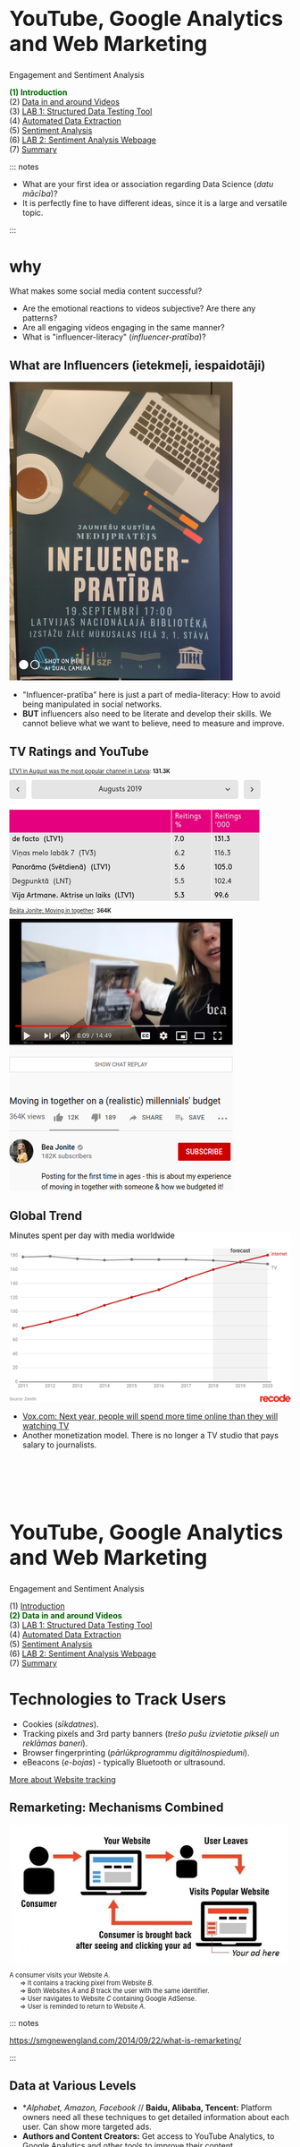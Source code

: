 # &nbsp;

<hgroup>

<h1 style="font-size:28pt">YouTube, Google Analytics and Web Marketing</h1>

<blue>Engagement and Sentiment Analysis</blue>

</hgroup><hgroup>

<span style="color:darkgreen">**(1) Introduction**</span>  
<span>(2) [Data in and around Videos](#section-1)</span>  
<span>(3) [LAB 1: Structured Data Testing Tool](#section-2)</span>  
<span>(4) [Automated Data Extraction](#section-3)</span>  
<span>(5) [Sentiment Analysis](#section-4)</span>  
<span>(6) [LAB 2: Sentiment Analysis Webpage](#section-5)</span>  
<span>(7) [Summary](#section-6)</span>

</hgroup>

::: notes

* What are your first idea or association regarding Data Science (*datu mācība*)? 
* It is perfectly fine to have different ideas, since it is a large and versatile topic. 

:::











# <lo-why/> why

<div class="bigWhy">

What makes some social media content successful?

</div>
<div class="smallWhy">

* Are the emotional reactions to videos subjective? Are there any patterns? 
* Are all engaging videos engaging in the same manner? 
* What is "influencer-literacy" (*influencer-pratība*)?

</div>



## <lo-summary> What are Influencers (ietekmeļi, iespaidotāji)

<hgroup>

![Plakāts](poster.png)

</hgroup>
<hgroup>

* "Influencer-pratība" here is just a part of media-literacy: How to avoid 
being manipulated in social networks. 
* **BUT** influencers also need to be literate and develop their skills.
We cannot believe what we want to believe, need to measure and improve.

</hgroup>


## <lo-summary/> TV Ratings and YouTube

<hgroup style="font-size:70%">

[LTV1 in August was the most popular channel in Latvia](https://www.lsm.lv/raksts/zinas/latvija/ltv1-julija-bijis-skatitakais-tv-kanals-latvija.a328521/): <red>**131.3K**</red>

![Ratings](lv-tv-ratings.png)

</hgroup>
<hgroup style="font-size:70%">

[Beāta Jonīte: Moving in together](https://youtu.be/x85xEw6OgXQ): <red>**364K**</red>

![Beata Jonite](beata-jonite.png)

</hgroup>


## <lo-summary/> Global Trend

![Minutes per Day](minutes-spent-per-day.png)


* [Vox.com: Next year, people will spend more time online than they will watching TV](https://www.vox.com/2018/6/8/17441288/internet-time-spent-tv-zenith-data-media)
* Another monetization model. There is no longer a TV studio that pays salary to journalists.


<!-- 
> “How did you go bankrupt?” Bill asked.  
> “Two ways,” Mike said. “Gradually and then suddenly.”  
> <blue>(Hemingway, E. *The Sun Also Rises*, 1926.)</blue>
-->

</hgroup>




# &nbsp;

<hgroup>

<h1 style="font-size:28pt">YouTube, Google Analytics and Web Marketing</h1>

<blue>Engagement and Sentiment Analysis</blue>

</hgroup><hgroup>

<span>(1) [Introduction](#section)</span>  
<span style="color:darkgreen">**(2) Data in and around Videos**</span>  
<span>(3) [LAB 1: Structured Data Testing Tool](#section-2)</span>  
<span>(4) [Automated Data Extraction](#section-3)</span>  
<span>(5) [Sentiment Analysis](#section-4)</span>  
<span>(6) [LAB 2: Sentiment Analysis Webpage](#section-5)</span>  
<span>(7) [Summary](#section-6)</span>

</hgroup>




# <lo-theory/> Technologies to Track Users

* Cookies (*sīkdatnes*).
* Tracking pixels and 3rd party banners (*trešo pušu izvietotie pikseļi un reklāmas baneri*).
* Browser fingerprinting (*pārlūkprogrammu digitālnospiedumi*).
* eBeacons (*e-bojas*) - typically Bluetooth or ultrasound. 

[More about Website tracking](https://www.cookiebot.com/en/website-tracking/)


## <lo-summary/> Remarketing: Mechanisms Combined

<div style="font-size:80%">

![Remarketing](remarketing.jpg)

A consumer visits your Website $A$.   
&nbsp;&nbsp;&nbsp;&nbsp;&nbsp; $\Rightarrow$ It contains a tracking pixel from Website $B$.   
&nbsp;&nbsp;&nbsp;&nbsp;&nbsp; $\Rightarrow$ Both Websites $A$ and $B$ track the user with the same identifier.  
&nbsp;&nbsp;&nbsp;&nbsp;&nbsp; $\Rightarrow$ User navigates to Website $C$ containing Google AdSense.  
&nbsp;&nbsp;&nbsp;&nbsp;&nbsp; $\Rightarrow$ User is reminded to return to Website $A$. 


</div>

::: notes

https://smgnewengland.com/2014/09/22/what-is-remarketing/

::: 


## <lo-summary/> Data at Various Levels

* **Alphabet, Amazon, Facebook* // **Baidu, Alibaba, Tencent:** Platform owners need all these techniques
to get detailed information about each user. Can show more targeted ads.
* **Authors and Content Creators:** Get access to YouTube Analytics, 
to Google Analytics and other tools to improve their content. 
* **End Users:** Can see the information posted to 
the Internet (sometimes they need "honeypot accounts" to see 
Ads from "Saskaņa" political party etc.).

# <lo-sample/> Demo: Tools for Authors

<hgroup style="font-size:70%">

1. Log into your Google account, navigate to YouTube. 
2. Click your picture at the top right, select **Go to Studio (Beta)**

![YouTube Go To Studio](youtube-go-to-studio.png)

</hgroup>
<hgroup style="font-size:70%">

3. Open **Analytics** and select the statistics you want.

![YouTube Analytics Page](youtube-analytics-page.png)

**Note:** You need to publish some videos to see analytics
(who is watching them, when, for how many seconds, how did 
they find you, etc.)

</hgroup>


## <lo-soln/> Analytics Example 1: Timeline

![Analytics Timeline](analytics-timeline.png)


## <lo-soln/> Analytics Example 2: Popularity Piechart

![Analytics Timeline](analytics-piechart.png)


## <lo-soln/> Analytics Example 3: Visitors by Device

![Analytics Timeline](analytics-devices.png)


## <lo-soln/> Analytics Example 4: Visitors by Demography

![Analytics Timeline](analytics-demography.png)



# &nbsp;

<hgroup>

<h1 style="font-size:28pt">YouTube, Google Analytics and Web Marketing</h1>

<blue>Engagement and Sentiment Analysis</blue>

</hgroup><hgroup>

<span>(1) [Introduction](#section)</span>  
<span>(2) [Data in and around Videos](#section-1)</span>  
<span style="color:darkgreen">**(3) LAB 1: Structured Data Testing Tool**</span>  
<span>(4) [Automated Data Extraction](#section-3)</span>  
<span>(5) [Sentiment Analysis](#section-4)</span>  
<span>(6) [LAB 2: Sentiment Analysis Webpage](#section-5)</span>  
<span>(7) [Summary](#section-6)</span>

</hgroup>




# <lo-sample/> LAB 1: Verify YouTube Video Metadata

**Steps:** 

1. Turn off sound on your mobile device. 
2. Visit some YouTube video, copy its URL.
2. Open Google's *Structured Data Testing Tool*.
3. Paste the copied URL.
4. View the metadata.

## <lo-soln/> LAB 1: Navigating to the Tool

<hgroup>

![Lab1, Screenshot1](lab01-screenshot01.png)

</hgroup>
<hgroup>

![Lab1, Screenshot2](lab01-screenshot02.png)

</hgroup>



## <lo-soln/> LAB 1: Viewing Metadata

<hgroup>

![Lab1, Screenshot1](lab01-screenshot03.png)

</hgroup>
<hgroup>

![Lab1, Screenshot2](lab01-screenshot04.png)

</hgroup>





# &nbsp;

<hgroup>

<h1 style="font-size:28pt">YouTube, Google Analytics and Web Marketing</h1>

<blue>Engagement and Sentiment Analysis</blue>

</hgroup><hgroup>

<span>(1) [Introduction](#section)</span>  
<span>(2) [Data in and around Videos](#section-1)</span>  
<span>(3) [LAB 1: Structured Data Testing Tool](#section-2)</span>  
<span style="color:darkgreen">**(4) Automated Data Extraction**</span>  
<span>(5) [Sentiment Analysis](#section-4)</span>  
<span>(6) [LAB 2: Sentiment Analysis Webpage](#section-5)</span>  
<span>(7) [Summary](#section-6)</span>

</hgroup>


# <lo-theory/> Using YouTube API

**Why do you need this:** Sometimes you need quick information on 
user engagement (subscriptions for the channel, 
number of videos, likes per each video, number of comments, 
title, etc.). 

* [YouTube API](https://towardsdatascience.com/what-is-api-and-how-to-use-youtube-api-65525744f520)
gives you a fast and programmable way to extract this data.



# <lo-theory/> Info not structured as "metadata"

* Using robots (a.k.a. crawlers, spiderbots) can save your time.
* Record texts of comments and video descriptions. 
* Automate your actions, pretend that you are an actual user 
with a browser screen. 


# <lo-theory/> Ethical Robots

<div style="font-size:70%">

Not all robots are welcome in YouTube. See <a href="https://www.youtube.com/robots.txt">robots.txt</a>.

```
User-agent: Mediapartners-Google*
Disallow:

User-agent: *
Disallow: /channel/*/community
Disallow: /comment
Disallow: /get_video
Disallow: /get_video_info
Disallow: /live_chat
Disallow: /login
Disallow: /results
Disallow: /signup
Disallow: /t/terms
Disallow: /timedtext_video
Disallow: /user/*/community
Disallow: /verify_age
Disallow: /watch_ajax
... 

Sitemap: https://www.youtube.com/yt/sitemap/sitemap.xml
```

</div>





# &nbsp;

<hgroup>

<h1 style="font-size:28pt">YouTube, Google Analytics and Web Marketing</h1>

<blue>Engagement and Sentiment Analysis</blue>

</hgroup><hgroup>

<span>(1) [Introduction](#section)</span>  
<span>(2) [Data in and around Videos](#section-1)</span>  
<span>(3) [LAB 1: Structured Data Testing Tool](#section-2)</span>  
<span>(4) [Automated Data Extraction](#section-3)</span>  
<span style="color:darkgreen">**(5) Sentiment Analysis**</span>  
<span>(6) [LAB 2: Sentiment Analysis Webpage](#section-5)</span>  
<span>(7) [Summary](#section-6)</span>

</hgroup>




# <lo-summary/> Sentiment Analysis Basics

* [YouTube Sentiment Analysis](https://github.com/sharan1/youtube-data-sentimental-analysis)
* Sentiment Analysis is often used to study user reaction - 
mostly, if their comments about something are positive or negative. 
(It could be used to analyze more varied emotions as well.) 
* [Sentiment Analysis](https://en.wikipedia.org/wiki/Sentiment_analysis) 
is meant to decode opinions rather than any objective facts. 
* In YouTube sentiments often appear in user comments.


## <lo-summary/> Sentiment Analysis in Latvian

* For English language there are some Machine Learning
models that are already trained to find the sentiments
(the model has to be *trained* by sample data). 
* In Latvian we use a different approach: dictionaries
with word stems expressing emotions.
* Before we analyze anything, all text in user comments is 
space-normalized (single spaces between any two words, 
no other punctuation) 
and converted to the lower case.


## <lo-soln/> Sample dictionaries with Regex


```
(vis)?jauk.*,(vis)?mīlīg.*,(vis)?skaist.*,(vis)?smukāk.*,
piestāv.*,iespārd.*,reeciig.*,rēcīg.*,
wow,super,tii+k,omg,haha
```

```
(vis)?šausmīg.*,(vis)?nejauk.*,(vis)?slikt*,(vis)?garlaicīg.*,(vis)?stulb.*,
heito.*,neciešam.*,
fuj,depressing,


```

```
instagram,fortnite,stream deck,man of medan
akvapark.*
```

## <lo-hints/> Other

* [Sentiment Analysis with ML](https://youtu.be/AJVP96tAWxw)




# &nbsp;

<hgroup>

<h1 style="font-size:28pt">YouTube, Google Analytics and Web Marketing</h1>

<blue>Engagement and Sentiment Analysis</blue>

</hgroup><hgroup>

<span>(1) [Introduction](#section)</span>  
<span>(2) [Data in and around Videos](#section-1)</span>  
<span>(3) [LAB 1: Structured Data Testing Tool](#section-2)</span>  
<span>(4) [Automated Data Extraction](#section-3)</span>  
<span>(5) [Sentiment Analysis](#section-4)</span>  
<span style="color:darkgreen">**(6) LAB 2: Sentiment Analysis Webpage**</span>  
<span>(7) [Summary](#section-6)</span>

</hgroup>



# <lo-sample/> LAB 2: Your visualization website

**Steps:** 

1. Register with GitHub (unless you already have an account). 
2. Clone a small repository with 2 files.
3. Publish that repository using GitHub pages.
4. Edit `index.html` code to display a list of sentiments.




# &nbsp;

<hgroup>

<h1 style="font-size:28pt">YouTube, Google Analytics and Web Marketing</h1>

<blue>Engagement and Sentiment Analysis</blue>

</hgroup><hgroup>

<span>(1) [Introduction](#section)</span>  
<span>(2) [Data in and around Videos](#section-1)</span>  
<span>(3) [LAB 1: Structured Data Testing Tool](#section-2)</span>  
<span>(4) [Automated Data Extraction](#section-3)</span>  
<span>(5) [Sentiment Analysis](#section-4)</span>  
<span>(6) [LAB 2: Sentiment Analysis Webpage](#section-5)</span>  
<span style="color:darkgreen">**(7) Summary**</span>

</hgroup>



# <lo-theory/> What did we cover? 

* We identified 4 ways to track website users.
* We read YouTube data from the author's perspective (inspected YouTube 
analytics). 
* In the **LAB01:** you browsed the YouTube "VideoObjects", and their metadata
in the <blue>Google Structured Data Testing Tool</blue>.
* We demonstrated the data extraction automation using a Python script and
browser automation tool Selenium. 
* In the **LAB02:** you browsed some sentiment data in an 
ad hoc website hosted on GitHub Pages. (More visualization would 
likely coding on a proper computer.)


## <lo-summary/> What Comes Next? 

In a typical research project, one question leads
to **multiple** new questions.

* Can the sentiment analysis detect sarcasm or other uses
of <blue>*figurative language*</blue> (*tēlainās izteiksmes līdzekļi*). 
* How to extract and analyze YouTube video data 
as still images, etc.? (This would involve *deep machine learning*).
* Is there a dependency between the sentiment and user-involvement? 
What types of emotion users love best?


## <lo-summary/> The Last Things

* Please go to a page (indicated by the instructor) 
and fill in the feedback. 
* The contact information: Email `kalvis.apsitis` at the domain 
`gmail.com`. 

<blue>Please send your comments and suggestions!</blue>


# <lo-theory/> Notes for Instructors

1. Check, if you have Python 3.7, Pip3 package manager 
and Selenum installed. You will need them when running
the crawler automation task. See 
[Scraping YouTube](https://www.analyticsvidhya.com/blog/2019/05/scraping-classifying-youtube-video-data-python-selenium/)
for details.
2. You will also need to share your mobile device screen on your desktop 
(so that your mobile phone can be shown on the big screen). 
Either **Vysor** or **scrcpy** could be used. 
See e.g. [Scrcpy description](https://www.omgubuntu.co.uk/2019/07/scrcpy-mirror-android-to-ubuntu-linux). 
3. Before the screen sharing works, you will also need to enable USB debugging 
on the mobile device and connect your phone with the laptop with 
a USB cable.












